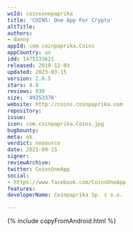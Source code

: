 ```yaml
---
wsId: coinsonepaprika
title: 'COINS: One App For Crypto'
altTitle: 
authors:
- danny
appId: com.coinpaprika.Coins
appCountry: us
idd: 1475233621
released: 2019-12-03
updated: 2023-03-15
version: 2.8.5
stars: 4.8
reviews: 930
size: '49253376'
website: http://coins.coinpaprika.com
repository: 
issue: 
icon: com.coinpaprika.Coins.jpg
bugbounty: 
meta: ok
verdict: nosource
date: 2021-09-15
signer: 
reviewArchive: 
twitter: CoinsOneApp
social:
- https://www.facebook.com/CoinsOneApp
features: 
developerName: Coinpaprika Sp. z o.o.

---
```


{% include copyFromAndroid.html %}
